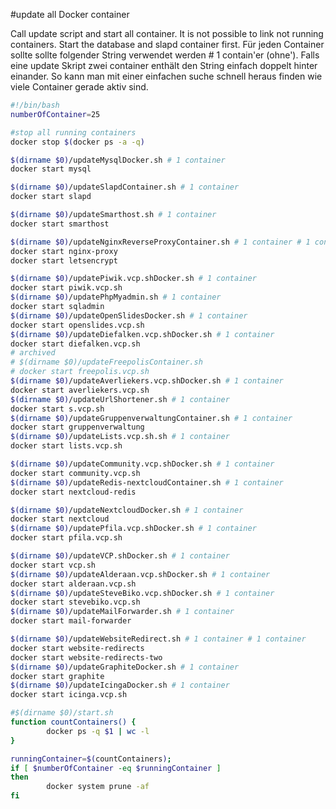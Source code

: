 #update all Docker container

Call update script and start all container.
It is not possible to link not running containers. Start the database and slapd container first.
Für jeden Container sollte sollte folgender String verwendet werden  # 1 contain'er (ohne'). Falls eine update Skript zwei container enthält den String einfach doppelt hinter einander.
So kann man mit einer einfachen suche schnell heraus finden wie viele Container gerade aktiv sind.

```bash
#!/bin/bash
numberOfContainer=25

#stop all running containers
docker stop $(docker ps -a -q)

$(dirname $0)/updateMysqlDocker.sh # 1 container
docker start mysql

$(dirname $0)/updateSlapdContainer.sh # 1 container
docker start slapd

$(dirname $0)/updateSmarthost.sh # 1 container
docker start smarthost

$(dirname $0)/updateNginxReverseProxyContainer.sh # 1 container # 1 container
docker start nginx-proxy
docker start letsencrypt

$(dirname $0)/updatePiwik.vcp.shDocker.sh # 1 container
docker start piwik.vcp.sh
$(dirname $0)/updatePhpMyadmin.sh # 1 container
docker start sqladmin
$(dirname $0)/updateOpenSlidesDocker.sh # 1 container
docker start openslides.vcp.sh
$(dirname $0)/updateDiefalken.vcp.shDocker.sh # 1 container
docker start diefalken.vcp.sh
# archived
# $(dirname $0)/updateFreepolisContainer.sh
# docker start freepolis.vcp.sh
$(dirname $0)/updateAverliekers.vcp.shDocker.sh # 1 container
docker start averliekers.vcp.sh
$(dirname $0)/updateUrlShortener.sh # 1 container
docker start s.vcp.sh
$(dirname $0)/updateGruppenverwaltungContainer.sh # 1 container
docker start gruppenverwaltung
$(dirname $0)/updateLists.vcp.sh.sh # 1 container
docker start lists.vcp.sh

$(dirname $0)/updateCommunity.vcp.shDocker.sh # 1 container
docker start community.vcp.sh
$(dirname $0)/updateRedis-nextcloudContainer.sh # 1 container
docker start nextcloud-redis

$(dirname $0)/updateNextcloudDocker.sh # 1 container
docker start nextcloud
$(dirname $0)/updatePfila.vcp.shDocker.sh # 1 container
docker start pfila.vcp.sh

$(dirname $0)/updateVCP.shDocker.sh # 1 container
docker start vcp.sh
$(dirname $0)/updateAlderaan.vcp.shDocker.sh # 1 container
docker start alderaan.vcp.sh
$(dirname $0)/updateSteveBiko.vcp.shDocker.sh # 1 container
docker start stevebiko.vcp.sh
$(dirname $0)/updateMailForwarder.sh # 1 container
docker start mail-forwarder

$(dirname $0)/updateWebsiteRedirect.sh # 1 container # 1 container
docker start website-redirects
docker start website-redirects-two
$(dirname $0)/updateGraphiteDocker.sh # 1 container
docker start graphite
$(dirname $0)/updateIcingaDocker.sh # 1 container
docker start icinga.vcp.sh

#$(dirname $0)/start.sh
function countContainers() {
        docker ps -q $1 | wc -l
}

runningContainer=$(countContainers);
if [ $numberOfContainer -eq $runningContainer ]
then
        docker system prune -af
fi
```
